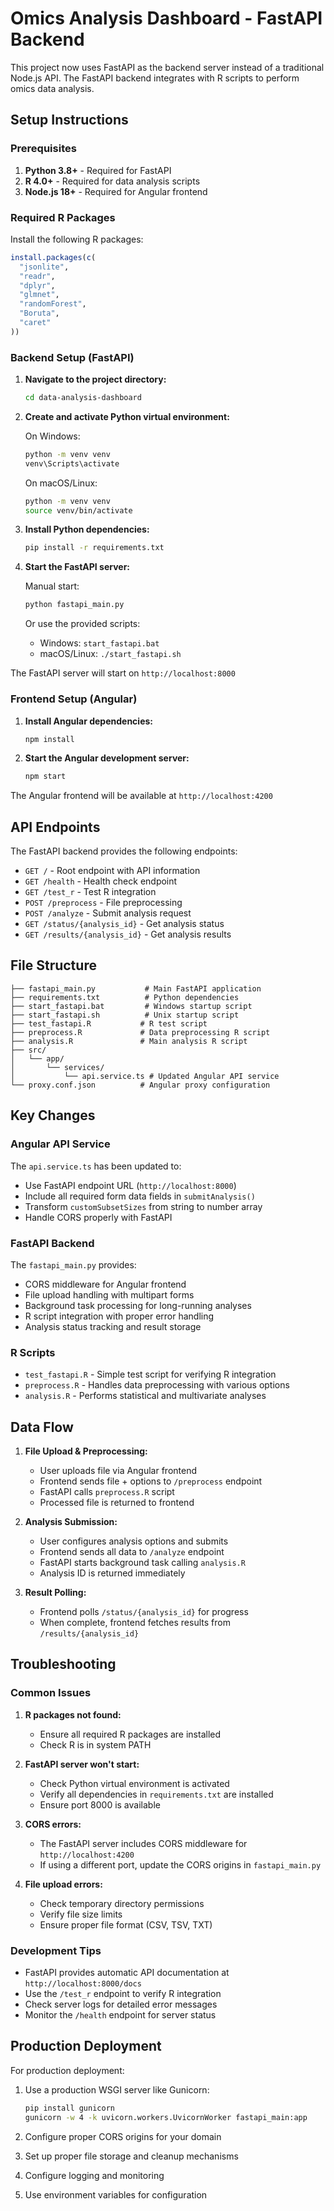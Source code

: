 # Omics Analysis Dashboard - FastAPI Backend

This project now uses FastAPI as the backend server instead of a traditional Node.js API. The FastAPI backend integrates with R scripts to perform omics data analysis.

## Setup Instructions

### Prerequisites

1. **Python 3.8+** - Required for FastAPI
2. **R 4.0+** - Required for data analysis scripts
3. **Node.js 18+** - Required for Angular frontend

### Required R Packages

Install the following R packages:

```r
install.packages(c(
  "jsonlite",
  "readr", 
  "dplyr",
  "glmnet",
  "randomForest",
  "Boruta",
  "caret"
))
```

### Backend Setup (FastAPI)

1. **Navigate to the project directory:**
   ```bash
   cd data-analysis-dashboard
   ```

2. **Create and activate Python virtual environment:**
   
   On Windows:
   ```cmd
   python -m venv venv
   venv\Scripts\activate
   ```
   
   On macOS/Linux:
   ```bash
   python -m venv venv
   source venv/bin/activate
   ```

3. **Install Python dependencies:**
   ```bash
   pip install -r requirements.txt
   ```

4. **Start the FastAPI server:**
   
   Manual start:
   ```bash
   python fastapi_main.py
   ```
   
   Or use the provided scripts:
   - Windows: `start_fastapi.bat`
   - macOS/Linux: `./start_fastapi.sh`

The FastAPI server will start on `http://localhost:8000`

### Frontend Setup (Angular)

1. **Install Angular dependencies:**
   ```bash
   npm install
   ```

2. **Start the Angular development server:**
   ```bash
   npm start
   ```

The Angular frontend will be available at `http://localhost:4200`

## API Endpoints

The FastAPI backend provides the following endpoints:

- `GET /` - Root endpoint with API information
- `GET /health` - Health check endpoint
- `GET /test_r` - Test R integration
- `POST /preprocess` - File preprocessing
- `POST /analyze` - Submit analysis request
- `GET /status/{analysis_id}` - Get analysis status
- `GET /results/{analysis_id}` - Get analysis results

## File Structure

```
├── fastapi_main.py           # Main FastAPI application
├── requirements.txt          # Python dependencies
├── start_fastapi.bat         # Windows startup script
├── start_fastapi.sh          # Unix startup script
├── test_fastapi.R           # R test script
├── preprocess.R             # Data preprocessing R script
├── analysis.R               # Main analysis R script
├── src/
│   └── app/
│       └── services/
│           └── api.service.ts # Updated Angular API service
└── proxy.conf.json          # Angular proxy configuration
```

## Key Changes

### Angular API Service

The `api.service.ts` has been updated to:
- Use FastAPI endpoint URL (`http://localhost:8000`)
- Include all required form data fields in `submitAnalysis()`
- Transform `customSubsetSizes` from string to number array
- Handle CORS properly with FastAPI

### FastAPI Backend

The `fastapi_main.py` provides:
- CORS middleware for Angular frontend
- File upload handling with multipart forms
- Background task processing for long-running analyses
- R script integration with proper error handling
- Analysis status tracking and result storage

### R Scripts

- `test_fastapi.R` - Simple test script for verifying R integration
- `preprocess.R` - Handles data preprocessing with various options
- `analysis.R` - Performs statistical and multivariate analyses

## Data Flow

1. **File Upload & Preprocessing:**
   - User uploads file via Angular frontend
   - Frontend sends file + options to `/preprocess` endpoint
   - FastAPI calls `preprocess.R` script
   - Processed file is returned to frontend

2. **Analysis Submission:**
   - User configures analysis options and submits
   - Frontend sends all data to `/analyze` endpoint
   - FastAPI starts background task calling `analysis.R`
   - Analysis ID is returned immediately

3. **Result Polling:**
   - Frontend polls `/status/{analysis_id}` for progress
   - When complete, frontend fetches results from `/results/{analysis_id}`

## Troubleshooting

### Common Issues

1. **R packages not found:**
   - Ensure all required R packages are installed
   - Check R is in system PATH

2. **FastAPI server won't start:**
   - Check Python virtual environment is activated
   - Verify all dependencies in `requirements.txt` are installed
   - Ensure port 8000 is available

3. **CORS errors:**
   - The FastAPI server includes CORS middleware for `http://localhost:4200`
   - If using a different port, update the CORS origins in `fastapi_main.py`

4. **File upload errors:**
   - Check temporary directory permissions
   - Verify file size limits
   - Ensure proper file format (CSV, TSV, TXT)

### Development Tips

- FastAPI provides automatic API documentation at `http://localhost:8000/docs`
- Use the `/test_r` endpoint to verify R integration
- Check server logs for detailed error messages
- Monitor the `/health` endpoint for server status

## Production Deployment

For production deployment:

1. Use a production WSGI server like Gunicorn:
   ```bash
   pip install gunicorn
   gunicorn -w 4 -k uvicorn.workers.UvicornWorker fastapi_main:app
   ```

2. Configure proper CORS origins for your domain
3. Set up proper file storage and cleanup mechanisms
4. Configure logging and monitoring
5. Use environment variables for configuration
